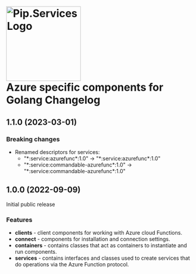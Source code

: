 # <img src="https://uploads-ssl.webflow.com/5ea5d3315186cf5ec60c3ee4/5edf1c94ce4c859f2b188094_logo.svg" alt="Pip.Services Logo" width="200"> <br/> Azure specific components for Golang Changelog

## <a name="1.1.0"></a> 1.1.0 (2023-03-01)

### Breaking changes
* Renamed descriptors for services:
    - "\*:service:azurefunc\*:1.0" -> "\*:service:azurefunc\*:1.0"
    - "\*:service:commandable-azurefunc\*:1.0" -> "\*:service:commandable-azurefunc\*:1.0"

## <a name="1.0.0"></a> 1.0.0 (2022-09-09) 

Initial public release

### Features

- **clients** - client components for working with Azure cloud Functions.
- **connect** - components for installation and connection settings.
- **containers** - contains classes that act as containers to instantiate and run components.
- **services** - contains interfaces and classes used to create services that do operations via the Azure Function protocol.

